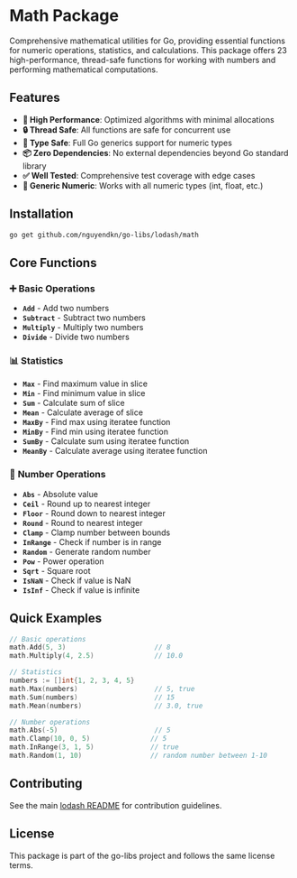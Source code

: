 # Math Package

Comprehensive mathematical utilities for Go, providing essential functions for numeric operations, statistics, and calculations. This package offers 23 high-performance, thread-safe functions for working with numbers and performing mathematical computations.

## Features

- **🚀 High Performance**: Optimized algorithms with minimal allocations
- **🔒 Thread Safe**: All functions are safe for concurrent use
- **🎯 Type Safe**: Full Go generics support for numeric types
- **📦 Zero Dependencies**: No external dependencies beyond Go standard library
- **✅ Well Tested**: Comprehensive test coverage with edge cases
- **🔢 Generic Numeric**: Works with all numeric types (int, float, etc.)

## Installation

```bash
go get github.com/nguyendkn/go-libs/lodash/math
```

## Core Functions

### ➕ **Basic Operations**
- **`Add`** - Add two numbers
- **`Subtract`** - Subtract two numbers
- **`Multiply`** - Multiply two numbers
- **`Divide`** - Divide two numbers

### 📊 **Statistics**
- **`Max`** - Find maximum value in slice
- **`Min`** - Find minimum value in slice
- **`Sum`** - Calculate sum of slice
- **`Mean`** - Calculate average of slice
- **`MaxBy`** - Find max using iteratee function
- **`MinBy`** - Find min using iteratee function
- **`SumBy`** - Calculate sum using iteratee function
- **`MeanBy`** - Calculate average using iteratee function

### 🔢 **Number Operations**
- **`Abs`** - Absolute value
- **`Ceil`** - Round up to nearest integer
- **`Floor`** - Round down to nearest integer
- **`Round`** - Round to nearest integer
- **`Clamp`** - Clamp number between bounds
- **`InRange`** - Check if number is in range
- **`Random`** - Generate random number
- **`Pow`** - Power operation
- **`Sqrt`** - Square root
- **`IsNaN`** - Check if value is NaN
- **`IsInf`** - Check if value is infinite

## Quick Examples

```go
// Basic operations
math.Add(5, 3)                      // 8
math.Multiply(4, 2.5)               // 10.0

// Statistics
numbers := []int{1, 2, 3, 4, 5}
math.Max(numbers)                   // 5, true
math.Sum(numbers)                   // 15
math.Mean(numbers)                  // 3.0, true

// Number operations
math.Abs(-5)                        // 5
math.Clamp(10, 0, 5)               // 5
math.InRange(3, 1, 5)              // true
math.Random(1, 10)                 // random number between 1-10
```

## Contributing

See the main [lodash README](../README.md) for contribution guidelines.

## License

This package is part of the go-libs project and follows the same license terms.